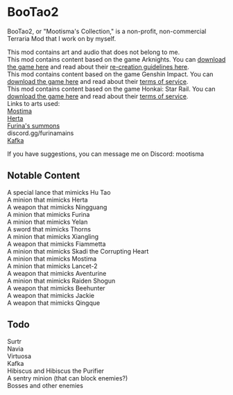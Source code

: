 # BooTao2
BooTao2, or "Mootisma's Collection," is a non-profit, non-commercial Terraria Mod that I work on by myself.

This mod contains art and audio that does not belong to me.\
This mod contains content based on the game Arknights. You can [download the game here](https://arknights.global/) and read about their [re-creation guidelines here](https://arknights.global/fankit/guidelines).\
This mod contains content based on the game Genshin Impact. You can [download the game here](https://genshin.hoyoverse.com/en/) and read about their [terms of service](https://genshin.hoyoverse.com/en/company/terms).\
This mod contains content based on the game Honkai: Star Rail. You can [download the game here](https://hsr.hoyoverse.com/en-us/) and read about their [terms of service](https://hsr.hoyoverse.com/en-us/company/terms).\
Links to arts used:  
[Mostima](https://www.pixiv.net/en/artworks/105771410)  
[Herta](https://www.pixiv.net/en/artworks/107442519)  
[Furina's summons](https://www.pixiv.net/en/artworks/114000440)  
discord.gg/furinamains  
[Kafka](https://twitter.com/dorkdragoon)  

If you have suggestions, you can message me on Discord: mootisma

## Notable Content
A special lance that mimicks Hu Tao\
A minion that mimicks Herta\
A weapon that mimicks Ningguang\
A minion that mimicks Furina\
A minion that mimicks Yelan\
A sword that mimicks Thorns\
A minion that mimicks Xiangling\
A weapon that mimicks Fiammetta\
A minion that mimicks Skadi the Corrupting Heart\
A minion that mimicks Mostima\
A minion that mimicks Lancet-2\
A weapon that mimicks Aventurine\
A minion that mimicks Raiden Shogun\
A weapon that mimicks Beehunter\
A weapon that mimicks Jackie\
A weapon that mimicks Qingque

## Todo
Surtr\
Navia\
Virtuosa\
Kafka\
Hibiscus and Hibiscus the Purifier\
A sentry minion (that can block enemies?)\
Bosses and other enemies
